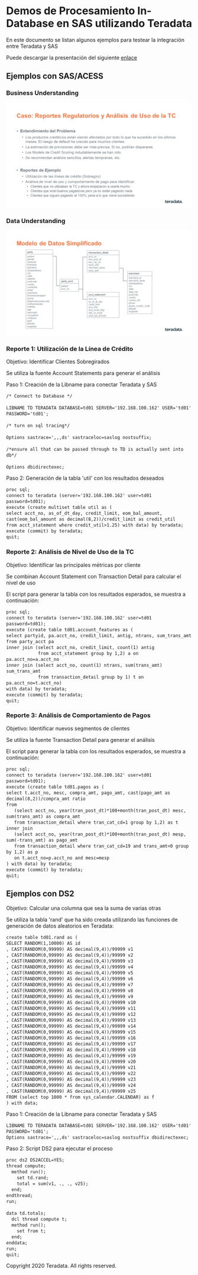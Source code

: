 # Demos de Procesamiento In-Database en SAS utilizando Teradata 

En este documento se listan algunos ejemplos para testear la integración entre Teradata y SAS

Puede descargar la presentación del siguiente [enlace](Teradata_SAS_Best_Practices.pdf)

## Ejemplos con SAS/ACESS

### Business Understanding

![IMAGEN](images/Teradata_SAS_Demo_1.png)


### Data Understanding

![IMAGEN](images/Teradata_SAS_Demo_2.png)


### Reporte 1: Utilización de la Línea de Crédito

Objetivo: Identificar Clientes Sobregirados

Se utiliza la fuente Account Statements para generar el análisis

Paso 1: Creación de la Libname para conectar Teradata y SAS

~~~
/* Connect to Database */

LIBNAME TD TERADATA DATABASE=td01 SERVER='192.168.100.162' USER='td01' PASSWORD='td01';

/* turn on sql tracing*/

Options sastrace=',,,ds' sastraceloc=saslog nostsuffix;

/*ensure all that can be passed through to TD is actually sent into db*/

Options dbidirectexec;

~~~

Paso 2: Generación de la tabla 'util' con los resultados deseados

~~~
proc sql;
connect to teradata (server='192.168.100.162' user=td01 password=td01);
execute (create multiset table util as (
select acct_no, as_of_dt_day, credit_limit, eom_bal_amount, cast(eom_bal_amount as decimal(8,2))/credit_limit as credit_util 
from acct_statement where credit_util>1.25) with data) by teradata;
execute (commit) by teradata;
quit;
~~~


### Reporte 2: Análisis de Nivel de Uso de la TC

Objetivo: Identificar las principales métricas por cliente

Se combinan Account Statement con Transaction Detail para calcular el nivel de uso

El script para generar la tabla con los resultados esperados, se muestra a continuación:

~~~
proc sql;
connect to teradata (server='192.168.100.162' user=td01 password=td01);
execute (create table td01.account_features as (
select partyid, pa.acct_no, credit_limit, antig, ntrans, sum_trans_amt 
from party_acct pa 
inner join (select acct_no, credit_limit, count(1) antig 
            from acct_statement group by 1,2) a on pa.acct_no=a.acct_no
inner join (select acct_no, count(1) ntrans, sum(trans_amt) sum_trans_amt 
            from transaction_detail group by 1) t on pa.acct_no=t.acct_no) 
with data) by teradata;
execute (commit) by teradata;
quit;
~~~


### Reporte 3: Análisis de Comportamiento de Pagos

Objetivo: Identificar nuevos segmentos de clientes

Se utiliza la fuente Transaction Detail para generar el análisis

El script para generar la tabla con los resultados esperados, se muestra a continuación:

~~~
proc sql;
connect to teradata (server='192.168.100.162' user=td01 password=td01);
execute (create table td01.pagos as (
select t.acct_no, mesc, compra_amt, pago_amt, cast(pago_amt as decimal(8,2))/compra_amt ratio 
from 
   (select acct_no, year(tran_post_dt)*100+month(tran_post_dt) mesc, sum(trans_amt) as compra_amt 
   from transaction_detail where tran_cat_cd=1 group by 1,2) as t
inner join 
   (select acct_no, year(tran_post_dt)*100+month(tran_post_dt) mesp, sum(-trans_amt) as pago_amt 
   from transaction_detail where tran_cat_cd=19 and trans_amt<0 group by 1,2) as p 
   on t.acct_no=p.acct_no and mesc=mesp
) with data) by teradata;
execute (commit) by teradata;
quit;
~~~



## Ejemplos con DS2

Objetivo: Calcular una columna que sea la suma de varias otras

Se utiliza la tabla 'rand' que ha sido creada utilizando las funciones de generación de datos aleatorios en Teradata:

~~~
create table td01.rand as (
SELECT RANDOM(1,10000) AS id
, CAST(RANDOM(0,99999) AS decimal(9,4))/99999 v1
, CAST(RANDOM(0,99999) AS decimal(9,4))/99999 v2
, CAST(RANDOM(0,99999) AS decimal(9,4))/99999 v3
, CAST(RANDOM(0,99999) AS decimal(9,4))/99999 v4
, CAST(RANDOM(0,99999) AS decimal(9,4))/99999 v5
, CAST(RANDOM(0,99999) AS decimal(9,4))/99999 v6
, CAST(RANDOM(0,99999) AS decimal(9,4))/99999 v7
, CAST(RANDOM(0,99999) AS decimal(9,4))/99999 v8
, CAST(RANDOM(0,99999) AS decimal(9,4))/99999 v9
, CAST(RANDOM(0,99999) AS decimal(9,4))/99999 v10
, CAST(RANDOM(0,99999) AS decimal(9,4))/99999 v11
, CAST(RANDOM(0,99999) AS decimal(9,4))/99999 v12
, CAST(RANDOM(0,99999) AS decimal(9,4))/99999 v13
, CAST(RANDOM(0,99999) AS decimal(9,4))/99999 v14
, CAST(RANDOM(0,99999) AS decimal(9,4))/99999 v15
, CAST(RANDOM(0,99999) AS decimal(9,4))/99999 v16
, CAST(RANDOM(0,99999) AS decimal(9,4))/99999 v17
, CAST(RANDOM(0,99999) AS decimal(9,4))/99999 v18
, CAST(RANDOM(0,99999) AS decimal(9,4))/99999 v19
, CAST(RANDOM(0,99999) AS decimal(9,4))/99999 v20
, CAST(RANDOM(0,99999) AS decimal(9,4))/99999 v21
, CAST(RANDOM(0,99999) AS decimal(9,4))/99999 v22
, CAST(RANDOM(0,99999) AS decimal(9,4))/99999 v23
, CAST(RANDOM(0,99999) AS decimal(9,4))/99999 v24
, CAST(RANDOM(0,99999) AS decimal(9,4))/99999 v25
FROM (select top 1000 * from sys_calendar.CALENDAR) as f
) with data;
~~~


Paso 1: Creación de la Libname para conectar Teradata y SAS

~~~
LIBNAME TD TERADATA DATABASE=td01 SERVER='192.168.100.162' USER='td01' PASSWORD='td01';
Options sastrace=',,,ds' sastraceloc=saslog nostsuffix dbidirectexec;
~~~

Paso 2: Script DS2 para ejecutar el proceso

~~~
proc ds2 DS2ACCEL=YES;
thread compute;
  method run();
    set td.rand;
    total = sum(v1, ., ., v25);
  end;
endthread;
run;

data td.totals;
  dcl thread compute t;
  method run();
    set from t;
  end;
enddata;
run;
quit;
~~~


Copyright 2020 Teradata. All rights reserved.

